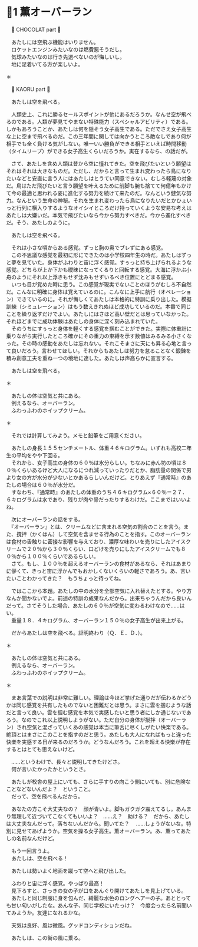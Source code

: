 # 🍨1 薫オーバーラン

　🍩 CHOCOLAT part 🍩

　あたしには空飛ぶ機能はいりません。  
　ロケットエンジンみたいなのは燃費悪そうだし。  
　気球みたいなのは行き先選べないのが悔しいし。  
　地に足着いてる方が楽しいよ。

＊

　🍨 KAORU part 🍨

　あたしは空を飛べる。

　人類史上、これに勝るセールスポイントが他にあるだろうか。なんせ空が飛べるのである。人類が夢見てやまない特殊能力（スペシャルアビリティ）である。しかもあろうことか、あたしは何を隠そう女子高生である。ただでさえ女子高生な上に空まで飛べるのだ。この三年間に関しては向かうところ敵なしであり何が相手でも全く負ける気がしない。唯一いい勝負ができる相手といえば時間移動（タイムリープ）ができる女子高生くらいだろうか。実在するなら、の話だが。

　さて、あたしを含め人類は昔から空に憧れてきた。空を飛びたいという願望はそれはそれは大きなものだ。ただし、だからと言って生まれ変わったら鳥になりたいなどと安直に言う人にはあたしはとうてい同意できない。むしろ軽蔑の対象だ。鳥はただ飛びたいと言う願望を叶えるために前脚も腕も捨てて何億年もかけて今の最適と思われる姿に進化する努力を続けて来たのだ。なんという健気な努力。なんという生命の神秘。それを生まれ変わったら鳥になりたいだとかひょいっと行列に横入りするようなオイシイところだけ持っていくような安易な考えはあたしは大嫌いだ。本気で飛びたいなら今から努力すべきだ。今から進化すべきだ。そう、あたしのように。

　あたしは空を飛べる。

　それは小さな頃からある感覚。ずっと胸の奥でブレずにある感覚。  
　この不思議な感覚を最初に形にできたのは小学校四年生の時だ。あたしはずっと夢を見ていた。身体がふわりと宙に浮く感覚。すぅっと持ち上げられるような感覚。どちらが上か下かも曖昧になってくるりと回転する感覚。大海に浮かぶ小舟のようにそれ以上浮きもせず沈みもせずいるべき位置にとどまる感覚。  
　いつも目が覚めた時に思う。この感覚が現実でないことのほうがむしろ不自然だ。こんなに明確に身体は覚えているのに。こんなに上手に航行（オペレーション）できているのに。それが悔しくてあたしは本格的に特訓に乗り出した。模擬訓練（シミュレーション）はもう数えきれぬほど成功しているのだ。本番で同じことを繰り返すだけでよい。あたしにはさほど高い壁だとは思っていなかった。それほどまでに成功体験はあたしの身体に深く刻み込まれていた。  
　そのうちにすぅっと身体を軽くする感覚を掴むことができた。実際に体重計に乗りながら実行したところ確かにその重力の束縛を示す数値はみるみる小さくなった。その時の感動をあたしは忘れない。それこそまさに天にも昇る心地と言って良いだろう。言わせてほしい。それからもあたしは努力を怠ることなく鍛錬を積み創意工夫を重ね一つの境地に達した。あたしは声高らかに宣言する。

　あたしは空を飛べる。

＊

　あたしの体は空気と共にある。  
　例えるなら、オーバーラン。  
　ふわっふわのホイップクリーム。

＊

　それでは計算してみよう。メモと鉛筆をご用意ください。

　あたしの身長１５５センチメートル、体重４６キログラム。いずれも高校二年生の平均をやや下回る。  
　それから、女子高生の身体の６０％は水分らしい。ちなみに赤ん坊の頃は８０％くらいあるけど大人になるにつれ減っていったりだとか、脂肪量の関係で男より女の方が水分が少ないとかあるらしいんだけど。とりあえず『通常時』のあたしの場合は６０％が水分だ。  
　すなわち、『通常時』のあたしの体重のうち４６キログラム×６０％＝２７．６キログラムは水であり、残りが肉や骨だったりするわけだ。ここまではいいよね。

　次にオーバーランの話をする。  
　『オーバーラン』とは、クリームなどに含まれる空気の割合のことを言う。また、撹拌（かくはん）して空気を含ませる行為のことを指す。このオーバーランは食材の舌触りに密接な影響を与えており、濃厚な味わいを売りにしたアイスクリームで２０％から３０％くらい、口どけを売りにしたアイスクリームでも８０％から１００％くらいであるらしい。  
　さて。もし、１００％を超えるオーバーランの食材があるなら、それはあまりに儚くて、きっと宙に浮かんでもおかしくないくらいの軽さであろう。あ、言いたいことわかってきた？　もうちょっと待ってね。

　ではここから本題。あたしの中の水分を全部空気に入れ替えたとする。やり方なんか聞かないでよ。前述の特訓の成果なんだから。出来ちゃうんだから良いんだって。さてそうした場合、あたしの６０％が空気に変わるわけなので……はい。  
　重量１８．４キログラム、オーバーラン１５０％の女子高生が出来上がる。

　だからあたしは空を飛べる。証明終わり（Ｑ．Ｅ．Ｄ．）。

＊

　あたしの体は空気と共にある。  
　例えるなら、オーバーラン。  
　ふわっふわのホイップクリーム。

＊

　まあ言葉での説明は非常に難しい。理論は今ほど挙げた通りだが伝わるかどうかは同じ感覚を共有したものでないと困難だとは思う。まさに雲を掴むような話だと言って良い。雲を掴む感覚を本気で実感したいと思う者にしか通じないであろう。なのでこれ以上説明しようがない。ただ自分の身体が撹拌（オーバーラン）され空気と混ざっていくあの感覚は本当に筆舌に尽くしがたい快楽である。絶頂とはまさにこのことを指すのだと思う。あたしも大人になればもっと違った快楽を実感する日が来るのだろうか。どうなんだろう。これを超える快楽が存在するとはとても思えないけど。

　……というわけで、長々と説明してきたけどさ。  
　何が言いたかったかというとさ。

　あたしが校舎の屋上にいても、さらに手すりの向こう側にいても、別に危険なことなどないんだよ？　ということ。  
　だって、空を飛べるんだから。

　あなたの方こそ大丈夫なの？　顔が青いよ。脚もガクガク震えてるし。あんまり無理して近づいてこなくてもいいよ？　……え？　助ける？　だから、あたしは大丈夫なんだって。落ちないんだから。聞いてた？
　……しょうがないな。特別に見せてあげようか。空気を操る女子高生。薫オーバーラン。あ、薫ってあたしの名前なんだけど。

　もう一回言うよ。  
　あたしは、空を飛べる！

　あたしは勢いよく地面を蹴って空へと飛び出した。

　ふわりと宙に浮く感覚。やっぱり最高！  
　見下ろすと、さっきの女の子が口をあんぐり開けてあたしを見上げている。  
　あたしと同じ制服に身を包んだ、綺麗な水色のロングヘアーの子。あととっても甘い匂いがしたな。あんな子、同じ学校にいたっけ？　今度会ったら名前聞いてみようか。友達になれるかな。

　天気は良好、風は微風。グッドコンディションだね。

　あたしは、この街の風に乗る。
